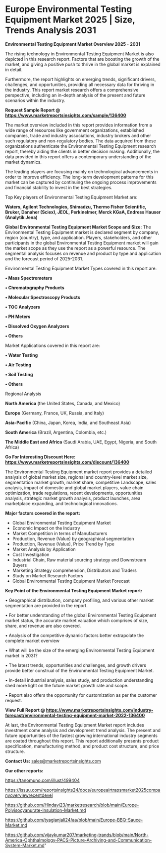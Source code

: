  # Europe Environmental Testing Equipment Market 2025 | Size, Trends Analysis 2031

<Strong> Environmental Testing Equipment Market Overview 2025 - 2031</strong>

The rising technology in Environmental Testing Equipment Market is also depicted in this research report. Factors that are boosting the growth of the market, and giving a positive push to thrive in the global market is explained in detail.

Furthermore, the report highlights on emerging trends, significant drivers, challenges, and opportunities, providing all necessary data for thriving in the industry. This report market research offers a comprehensive perspective, including an in-depth analysis of the present and future scenarios within the industry.

<strong>Request Sample Report @ <a href=https://www.marketreportsinsights.com/sample/136400>https://www.marketreportsinsights.com/sample/136400</a></strong>

The market overview included in this report provides information from a wide range of resources like government organizations, established companies, trade and industry associations, industry brokers and other such regulatory and non-regulatory bodies. The data acquired from these organizations authenticate the Environmental Testing Equipment research report, thereby aiding the clients in better decision making. Additionally, the data provided in this report offers a contemporary understanding of the market dynamics.

The leading players are focusing mainly on technological advancements in order to improve efficiency. The long-term development patterns for this market can be captured by continuing the ongoing process improvements and financial stability to invest in the best strategies.

Top Key players of Environmental Testing Equipment Market are:

<strong>Waters, Agilent Technologies, Shimadzu, Thermo Fisher Scientific, Bruker, Danaher (Sciex), JEOL, Perkinelmer, Merck KGaA, Endress Hauser (Analytik Jena)</strong>

<strong><b>Global Environmental Testing Equipment Market Scope and Size:</b></strong>
The Environmental Testing Equipment market is declared segment by company, region (country), type, and application. Players, stakeholders, and other participants in the global Environmental Testing Equipment market will gain the market scope as they use the report as a powerful resource. The segmental analysis focuses on revenue and product by type and application and the forecast period of 2025-2031.

Environmental Testing Equipment Market Types covered in this report are:

<strong>• Mass Spectrometers

• Chromatography Products

• Molecular Spectroscopy Products

• TOC Analyzers

• PH Meters

• Dissolved Oxygen Analyzers

• Others</strong>

Market Applications covered in this report are:

<strong>• Water Testing

• Air Testing

• Soil Testing

• Others</strong> 

Regional Analysis

<strong>North America</strong> (the United States, Canada, and Mexico)

<strong>Europe</strong> (Germany, France, UK, Russia, and Italy)

<strong>Asia-Pacific</strong> (China, Japan, Korea, India, and Southeast Asia)

<strong>South America</strong> (Brazil, Argentina, Colombia, etc.)

<strong>The Middle East and Africa</strong> (Saudi Arabia, UAE, Egypt, Nigeria, and South Africa)

<strong>Go For Interesting Discount Here: <a href=https://www.marketreportsinsights.com/discount/136400>https://www.marketreportsinsights.com/discount/136400</a></strong>

The Environmental Testing Equipment market report provides a detailed analysis of global market size, regional and country-level market size, segmentation market growth, market share, competitive Landscape, sales analysis, impact of domestic and global market players, value chain optimization, trade regulations, recent developments, opportunities analysis, strategic market growth analysis, product launches, area marketplace expanding, and technological innovations.

<strong><b>Major factors covered in the report:</b></strong>
<ul>
  <li>Global Environmental Testing Equipment Market </li>
  <li>Economic Impact on the Industry</li>
  <li>Market Competition in terms of Manufacturers</li>
  <li>Production, Revenue (Value) by geographical segmentation</li>
  <li>Production, Revenue (Value), Price Trend by Type</li>
  <li>Market Analysis by Application</li>
  <li>Cost Investigation</li>
  <li>Industrial Chain, Raw material sourcing strategy and Downstream Buyers</li>
  <li>Marketing Strategy comprehension, Distributors and Traders</li>
  <li>Study on Market Research Factors</li>
  <li>Global Environmental Testing Equipment Market Forecast</li>
</ul>

<strong><b>Key Point of the Environmental Testing Equipment Market report:</b></strong>

• Geographical distribution, company profiling, and various other market segmentation are provided in the report.

• For better understanding of the global Environmental Testing Equipment market status, the accurate market valuation which comprises of size, share, and revenue are also covered.

• Analysis of the competitive dynamic factors better extrapolate the complete market overview

• What will be the size of the emerging Environmental Testing Equipment market in 2031?

• The latest trends, opportunities and challenges, and growth drivers provide better construal of the Environmental Testing Equipment Market.

• In-detail industrial analysis, sales study, and production understanding shed more light on the future market growth rate and scope.

• Report also offers the opportunity for customization as per the customer request.

<strong><b>View Full Report @ <a href=https://www.marketreportsinsights.com/industry-forecast/environmental-testing-equipment-market-2022-136400>https://www.marketreportsinsights.com/industry-forecast/environmental-testing-equipment-market-2022-136400</a></b></strong>


At last, the Environmental Testing Equipment Market report includes investment come analysis and development trend analysis. The present and future opportunities of the fastest growing international industry segments are coated throughout this report. This report additionally presents product specification, manufacturing method, and product cost structure, and price structure.

<strong>Contact Us:</strong>
sales@marketreportsinsights.com

<strong>Our other reports:</strong>

<a href=https://tanomuno.com/illust/499404>https://tanomuno.com/illust/499404</a>

<a href=https://issuu.com/reportsinsights24/docs/europeairtrapsmarket2025companyoverviewrecentdevel>https://issuu.com/reportsinsights24/docs/europeairtrapsmarket2025companyoverviewrecentdevel</a>

<a href=https://github.com/Hindavi23/marketresearch/blob/main/Europe-Polyisocyanurate-Insulation-Market.md>https://github.com/Hindavi23/marketresearch/blob/main/Europe-Polyisocyanurate-Insulation-Market.md</a>

<a href=https://github.com/tyagianjali24/aa/blob/main/Europe-BBQ-Sauce-Market.md>https://github.com/tyagianjali24/aa/blob/main/Europe-BBQ-Sauce-Market.md</a>

<a href=https://github.com/vijaykumar207/marketing-trands/blob/main/North-America-Ophthalmology-PACS-Picture-Archiving-and-Communication-System-Market.md>https://github.com/vijaykumar207/marketing-trands/blob/main/North-America-Ophthalmology-PACS-Picture-Archiving-and-Communication-System-Market.md</a>"
